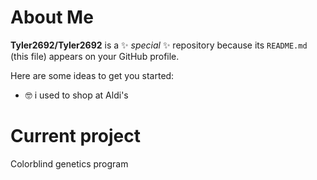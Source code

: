 # About Me


**Tyler2692/Tyler2692** is a ✨ _special_ ✨ repository because its `README.md` (this file) appears on your GitHub profile.

Here are some ideas to get you started:

- 🤓 i used to shop at Aldi's

# Current project

Colorblind genetics program
